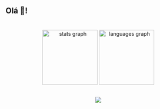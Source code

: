 <h2 align="left">Olá 👋!

###

<br clear="both">

<div align="center">
  <img src="https://github-readme-stats.vercel.app/api?username=Victor-Wagner-RD&hide_title=true&hide_rank=false&show_icons=true&include_all_commits=true&count_private=true&disable_animations=false&theme=chartreuse-dark&locale=en&hide_border=false" height="150" alt="stats graph"  />
  <img src="https://github-readme-stats.vercel.app/api/top-langs?username=Victor-Wagner-RD&locale=pt-br&hide_title=false&layout=compact&card_width=320&langs_count=10&theme=chartreuse-dark&hide_border=true" height="150" alt="languages graph"  />
</div>

##
###

<p align="center">
  <a href="https://skillicons.dev" >
    <img src="https://skillicons.dev/icons?i=html,css,sass,js,figma,py,php,mysql,git" />
  </a>
</p>
